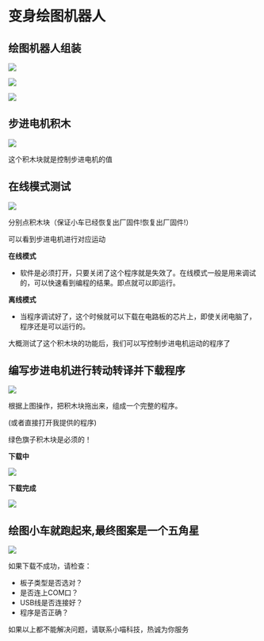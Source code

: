 # 变身绘图机器人

## 绘图机器人组装

![](./images/c10_01.png)

![](./images/c10_02.png)

![](./images/c10_03.png)

## 步进电机积木

![](./images/c10_04.png)

这个积木块就是控制步进电机的值

## 在线模式测试

![](./images/c10_05.png)

分别点积木块（保证小车已经恢复出厂固件!恢复出厂固件!）

可以看到步进电机进行对应运动

**在线模式**

- 软件是必须打开，只要关闭了这个程序就是失效了。在线模式一般是用来调试的，可以快速看到编程的结果。即点就可以即运行。

**离线模式**

- 当程序调试好了，这个时候就可以下载在电路板的芯片上，即使关闭电脑了，程序还是可以运行的。

大概测试了这个积木块的功能后，我们可以写控制步进电机运动的程序了

## 编写步进电机进行转动转译并下载程序

![](./images/c10_06.png)

根据上图操作，把积木块拖出来，组成一个完整的程序。

(或者直接打开我提供的程序)

绿色旗子积木块是必须的！

**下载中**

![](./images/c05_06.png)

**下载完成**

![](./images/c05_07.png)

## 绘图小车就跑起来,最终图案是一个五角星

![](./images/c10_07.jpg)

如果下载不成功，请检查：

- 板子类型是否选对？
- 是否连上COM口？
- USB线是否连接好？
- 程序是否正确？

如果以上都不能解决问题，请联系小喵科技，热诚为你服务



